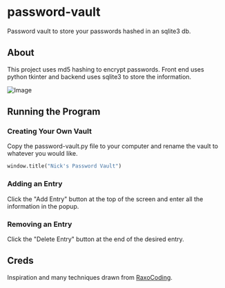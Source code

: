 # password-vault
Password vault to store your passwords hashed in an sqlite3 db.

## About
This project uses md5 hashing to encrypt passwords. Front end uses python tkinter and backend uses sqlite3 to store the information.

![Image](https://private-user-images.githubusercontent.com/163078067/327303764-71c9b8ed-5a04-44e4-a833-d3b941b95fdd.png?jwt=eyJhbGciOiJIUzI1NiIsInR5cCI6IkpXVCJ9.eyJpc3MiOiJnaXRodWIuY29tIiwiYXVkIjoicmF3LmdpdGh1YnVzZXJjb250ZW50LmNvbSIsImtleSI6ImtleTUiLCJleHAiOjE3MTQ2MjE0NjQsIm5iZiI6MTcxNDYyMTE2NCwicGF0aCI6Ii8xNjMwNzgwNjcvMzI3MzAzNzY0LTcxYzliOGVkLTVhMDQtNDRlNC1hODMzLWQzYjk0MWI5NWZkZC5wbmc_WC1BbXotQWxnb3JpdGhtPUFXUzQtSE1BQy1TSEEyNTYmWC1BbXotQ3JlZGVudGlhbD1BS0lBVkNPRFlMU0E1M1BRSzRaQSUyRjIwMjQwNTAyJTJGdXMtZWFzdC0xJTJGczMlMkZhd3M0X3JlcXVlc3QmWC1BbXotRGF0ZT0yMDI0MDUwMlQwMzM5MjRaJlgtQW16LUV4cGlyZXM9MzAwJlgtQW16LVNpZ25hdHVyZT02OWFlNzA2ZmIzMmFhNWZhNzZlYWQ5NWNmNWZjNTcxMWQ5NzgzOTljZDgxMGJjMDFjYTgxNDdmMjU3MmU5ZDQ3JlgtQW16LVNpZ25lZEhlYWRlcnM9aG9zdCZhY3Rvcl9pZD0wJmtleV9pZD0wJnJlcG9faWQ9MCJ9.rOKerVQuCpcsLoJdVY0zJ9B-CdlUw5fKMQ2V2_hVZ2Q)

## Running the Program

### Creating Your Own Vault
Copy the password-vault.py file to your computer and rename the vault to whatever you would like.
```python
window.title("Nick's Password Vault")
```

### Adding an Entry
Click the "Add Entry" button at the top of the screen and enter all the information in the popup.

### Removing an Entry
Click the "Delete Entry" button at the end of the desired entry.

## Creds
Inspiration and many techniques drawn from [RaxoCoding](https://www.youtube.com/watch?v=UrH2WCoYEVo).
